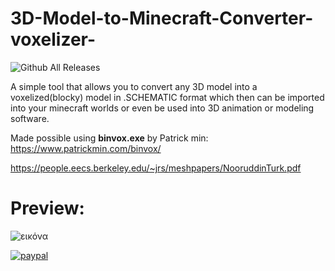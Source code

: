 # 3D-Model-to-Minecraft-Converter-voxelizer-
![Github All Releases](https://img.shields.io/github/downloads/SteliosLL/3D-Model-to-Minecraft-Converter-voxelizer-/total.svg)

A simple tool that allows you to convert any 3D model into a voxelized(blocky) model in .SCHEMATIC format which then can be imported into your minecraft worlds or even be used into 3D animation or modeling software.

Made possible using **binvox.exe** by Patrick min: https://www.patrickmin.com/binvox/

https://people.eecs.berkeley.edu/~jrs/meshpapers/NooruddinTurk.pdf

# **Preview:**

![εικόνα](https://user-images.githubusercontent.com/55713334/212494322-ad337fe3-0d69-4802-85d5-0e5a2628b0a8.png)

[![paypal](https://www.paypalobjects.com/en_US/i/btn/btn_donateCC_LG.gif)](https://www.paypal.com/donate/?hosted_button_id=FFFSN8XZHVWRU)

